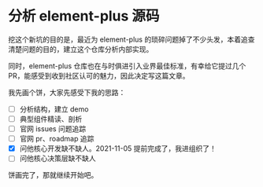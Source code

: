 # 分析 element-plus 源码

挖这个新坑的目的是，最近为 element-plus 的琐碎问题掉了不少头发，本着追查清楚问题的目的，建立这个仓库分析内部实现。

同时，element-plus 仓库也在与时俱进引入业界最佳标准，有幸给它提过几个 PR，能感受到收到社区认可的魅力，因此决定写这篇文章。

我先画个饼，大家先感受下我的思路：

- [ ] 分析结构，建立 demo
- [ ] 典型组件精读、剖析
- [ ] 官网 issues 问题追踪
- [ ] 官网 pr、roadmap 追踪
- [x] 问他核心开发缺不缺人。2021-11-05 提前完成了，我进组织了！
- [ ] 问他核心决策层缺不缺人

饼画完了，那就继续开始吧。
